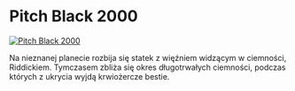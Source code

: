 Pitch Black 2000 
=============
[![Pitch Black 2000 ](http://vidos.pl/images/player.gif)](http://vidos.pl/pitch-black-2000)

 Na nieznanej planecie rozbija się statek z więźniem widzącym w ciemności, Riddickiem. Tymczasem zbliża się okres długotrwałych ciemności, podczas których z ukrycia wyjdą krwiożercze bestie.
